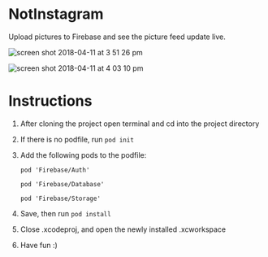 # NotInstagram

Upload pictures to Firebase and see the picture feed update live.

![screen shot 2018-04-11 at 3 51 26 pm](https://user-images.githubusercontent.com/34497076/38639808-61462ed0-3da0-11e8-8dac-f866a0b9224f.png)

![screen shot 2018-04-11 at 4 03 10 pm](https://user-images.githubusercontent.com/34497076/38640303-e8c55f24-3da1-11e8-9c05-79ce4dcb1f01.png)


# Instructions

1. After cloning the project open terminal and cd into the project directory
2. If there is no podfile, run `pod init`
3. Add the following pods to the podfile: 

    `pod 'Firebase/Auth'`
    
    `pod 'Firebase/Database'`
    
    `pod 'Firebase/Storage'`

4. Save, then run `pod install`
5. Close .xcodeproj, and open the newly installed .xcworkspace 
6. Have fun :)
